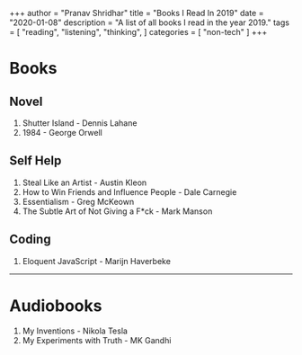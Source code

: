 +++
author = "Pranav Shridhar"
title = "Books I Read In 2019"
date = "2020-01-08"
description = "A list of all books I read in the year 2019."
tags = [
    "reading",
    "listening",
    "thinking",
]
categories = [
    "non-tech"
]
+++

# Books

## Novel 
1. Shutter Island - Dennis Lahane
2. 1984 - George Orwell

## Self Help
1. Steal Like an Artist - Austin Kleon
2. How to Win Friends and Influence People - Dale Carnegie
3. Essentialism - Greg McKeown
4. The Subtle Art of Not Giving a F*ck - Mark Manson

## Coding
1. Eloquent JavaScript - Marijn Haverbeke

---

# Audiobooks
1. My Inventions - Nikola Tesla
2. My Experiments with Truth - MK Gandhi